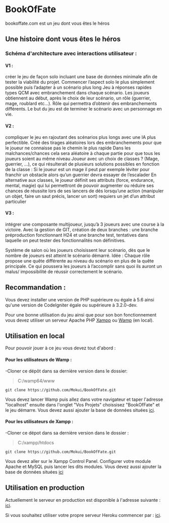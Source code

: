 # BookOfFate
bookoffate.com est un jeu dont vous êtes le héros

## Une histoire dont vous êtes le héros
### Schéma d'architecture avec interactions utilisateur :
#### V1 :
créer le jeu de façon solo incluant une base de données minimale afin de tester la viabilité du projet.
Commencer l’aspect solo le plus simplement possible puis l’adapter à un scénario plus long
Jeu à réponses rapides types QCM avec embranchement dans chaque scénario. Les joueurs obtiennent au début, après le choix de leur scénario, un rôle (guerrier, mage, roublard etc…). Rôle qui permettra d’obtenir des embranchements différents. Le but du jeu est de terminer le scénario avec un personnage en vie.

#### V2 :
compliquer le jeu en rajoutant des scénarios plus longs avec une IA plus perfectible.
Créé des tirages aléatoires lors des embranchements pour que le joueur ne connaisse pas le chemin le plus rapide
Dans les malchances/chances cela sera aléatoire à chaque partie pour que tous les joueurs soient au même niveau
Joueur avec un choix de classes ? (Mage, guerrier, …), ce qui résulterait de plusieurs solutions possibles en fonction de la classe :
Si le joueur est un mage il peut par exemple léviter pour franchir un obstacle alors qu’un guerrier devra essayer de l’escalader
En alternative aux classes, le joueur définit ses attributs (force, endurance, mental, magie) qui lui permettront de pouvoir augmenter ou réduire ses chances de réussite lors de ses lancers de dés lorsqu’une action (manipuler un objet, faire un saut précis, lancer un sort) requiers un jet d’un attribut particulier

#### V3 :
intégrer une composante multijoueur, jusqu’à 3 joueurs avec une course à la victoire.
Avec la gestion de GIT, création de deux branches : une branche préproduction fonctionnant H24 et une branche test, tentatives dans laquelle on peut tester des fonctionnalités non définitives.

Système de salon où les joueurs choisissent leur scénario, dès que le nombre de joueurs est atteint le scénario démarré.
Idée : Chaque rôle propose une quête différente au niveau du scénario en plus de la quête principale. Ce qui poussera les joueurs à l’accomplir sans quoi ils auront un malus/ impossibilité de réussir correctement le scénario.

## Recommandation :


Vous devez installer une version de PHP supérieure ou égale à 5.6 ainsi qu'une version de CodeIgniter égale ou supérieure à 3.2.0-dev.

Pour une bonne utilisation du jeu ainsi que pour son bon fonctionnement vous devez utiliser un serveur Apache PHP [Xampp](https://www.apachefriends.org/fr/download.html)
ou [Wamp](http://www.wampserver.com/en/download-wampserver-64bits/)  (en local).


## Utilisation en local


Pour pouvoir jouer à ce jeu vous devez tout d'abord :

#### Pour les utilisateurs de Wamp :


-Cloner ce dépôt dans sa dernière version dans le dossier:

> C:/wamp64/www
```         
git clone https://github.com/Mokui/BookOfFate.git
```


Vous devez lancer Wamp puis allez dans votre navigateur et taper l'adresse "localhost" ensuite dans l'onglet "Vos Projets" choissisez "BookOfFate" et le jeu démarre.
Vous devez aussi ajouter la base de données situées [ici](/application/config/bofdatabase.sql).

#### Pour les utilisateurs de Xampp :

-Cloner ce dépot dans sa dernière version dans le dossier : 

> C:/xampp/htdocs
```         
git clone https://github.com/Mokui/BookOfFate.git
```

Vous devez aller sur le Xampp Control Panel. Configurer votre module Apache et MySQL puis lancer les dits modules.
Vous devez aussi ajouter la base de données situées [ici](/application/config/bofdatabase.sql)


## Utilisation en production

Actuellement le serveur en production est disponible à l'adresse suivante : [ici](https://pure-inlet-22307.herokuapp.com/).

Si vous souhaitez utiliser votre propre serveur Heroku commencer par : [ici](https://devcenter.heroku.com/articles/heroku-cli#download-and-install).

